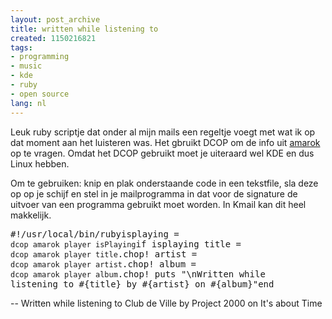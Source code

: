 ```yaml
---
layout: post_archive
title: written while listening to
created: 1150216821
tags:
- programming
- music
- kde
- ruby
- open source
lang: nl
---
```

Leuk ruby scriptje dat onder al mijn mails een regeltje voegt met wat ik op dat moment aan het luisteren was. Het gbruikt DCOP om de info uit [amarok](http://amarok.kde.org/) op te vragen. Omdat het DCOP gebruikt moet je uiteraard wel KDE en dus Linux hebben.

Om te gebruiken: knip en plak onderstaande code in een tekstfile, sla deze op op je schijf en stel in je mailprogramma in dat voor de signature de uitvoer van een programma gebruikt moet worden. In Kmail kan dit heel makkelijk.<pre>#!/usr/local/bin/rubyisplaying = `dcop amarok player isPlaying`if isplaying  title = `dcop amarok player title`.chop!  artist = `dcop amarok player artist`.chop!  album = `dcop amarok player album`.chop!  puts "\nWritten while listening to #{title} by #{artist} on #{album}"end</pre>-- Written while listening to Club de Ville by Project 2000 on It's about Time

